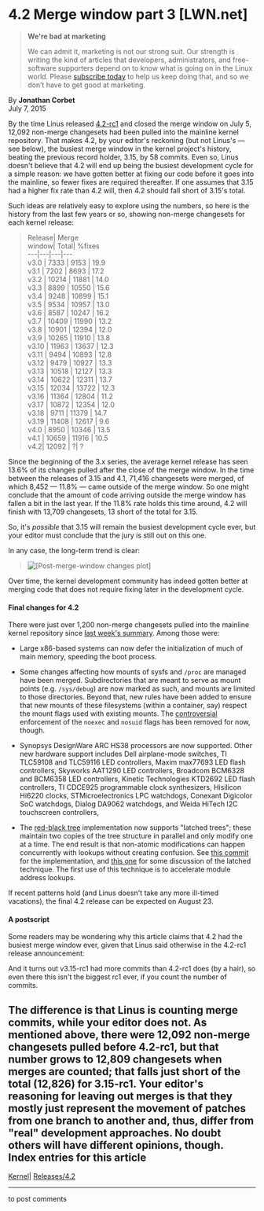 # 4.2 Merge window part 3 [LWN.net]

> **We're bad at marketing**
> 
> We can admit it, marketing is not our strong suit. Our strength is writing the kind of articles that developers, administrators, and free-software supporters depend on to know what is going on in the Linux world. Please [subscribe today](/Promo/nsn-bad/subscribe) to help us keep doing that, and so we don’t have to get good at marketing. 

By **Jonathan Corbet**  
July 7, 2015 

By the time Linus released [4.2-rc1](/Articles/650223/) and closed the merge window on July 5, 12,092 non-merge changesets had been pulled into the mainline kernel repository. That makes 4.2, by your editor's reckoning (but not Linus's — see below), the busiest merge window in the kernel project's history, beating the previous record holder, 3.15, by 58 commits. Even so, Linus doesn't believe that 4.2 will end up being the busiest development cycle for a simple reason: we have gotten better at fixing our code before it goes into the mainline, so fewer fixes are required thereafter. If one assumes that 3.15 had a higher fix rate than 4.2 will, then 4.2 should fall short of 3.15's total. 

Such ideas are relatively easy to explore using the numbers, so here is the history from the last few years or so, showing non-merge changesets for each kernel release: 

> Release| Merge  
> window| Total| %fixes  
> ---|---|---|---  
> v3.0 | 7333 | 9153 | 19.9  
> v3.1 | 7202 | 8693 | 17.2  
> v3.2 | 10214 | 11881 | 14.0  
> v3.3 | 8899 | 10550 | 15.6  
> v3.4 | 9248 | 10899 | 15.1  
> v3.5 | 9534 | 10957 | 13.0  
> v3.6 | 8587 | 10247 | 16.2  
> v3.7 | 10409 | 11990 | 13.2  
> v3.8 | 10901 | 12394 | 12.0  
> v3.9 | 10265 | 11910 | 13.8  
> v3.10 | 11963 | 13637 | 12.3  
> v3.11 | 9494 | 10893 | 12.8  
> v3.12 | 9479 | 10927 | 13.3  
> v3.13 | 10518 | 12127 | 13.3  
> v3.14 | 10622 | 12311 | 13.7  
> v3.15 | 12034 | 13722 | 12.3  
> v3.16 | 11364 | 12804 | 11.2  
> v3.17 | 10872 | 12354 | 12.0  
> v3.18 | 9711 | 11379 | 14.7  
> v3.19 | 11408 | 12617 | 9.6  
> v4.0 | 8950 | 10346 | 13.5  
> v4.1 | 10659 | 11916 | 10.5  
> v4.2| 12092 | ?| ?  
  
Since the beginning of the 3.x series, the average kernel release has seen 13.6% of its changes pulled after the close of the merge window. In the time between the releases of 3.15 and 4.1, 71,416 changesets were merged, of which 8,452 — 11.8% — came outside of the merge window. So one might conclude that the amount of code arriving outside the merge window has fallen a bit in the last year. If the 11.8% rate holds this time around, 4.2 will finish with 13,709 changesets, 13 short of the total for 3.15. 

So, it's _possible_ that 3.15 will remain the busiest development cycle ever, but your editor must conclude that the jury is still out on this one. 

In any case, the long-term trend is clear: 

> ![\[Post-merge-window changes plot\]](https://static.lwn.net/images/2015/postmw-changes.png)

Over time, the kernel development community has indeed gotten better at merging code that does not require fixing later in the development cycle. 

#### Final changes for 4.2

There were just over 1,200 non-merge changesets pulled into the mainline kernel repository since [last week's summary](/Articles/649652/). Among those were: 

  * Large x86-based systems can now defer the initialization of much of main memory, speeding the boot process. 

  * Some changes affecting how mounts of sysfs and `/proc` are managed have been merged. Subdirectories that are meant to serve as mount points (e.g. `/sys/debug`) are now marked as such, and mounts are limited to those directories. Beyond that, new rules have been added to ensure that new mounts of these filesystems (within a container, say) respect the mount flags used with existing mounts. The [controversial](/Articles/647757/) enforcement of the `noexec` and `nosuid` flags has been removed for now, though. 

  * Synopsys DesignWare ARC HS38 processors are now supported. Other new hardware support includes Dell airplane-mode switches, TI TLC59108 and TLC59116 LED controllers, Maxim max77693 LED flash controllers, Skyworks AAT1290 LED controllers, Broadcom BCM6328 and BCM6358 LED controllers, Kinetic Technologies KTD2692 LED flash controllers, TI CDCE925 programmable clock synthesizers, Hisilicon Hi6220 clocks, STMicroelectronics LPC watchdogs, Conexant Digicolor SoC watchdogs, Dialog DA9062 watchdogs, and Weida HiTech I2C touchscreen controllers, 

  * The [red-black tree](/Articles/184495/) implementation now supports "latched trees"; these maintain two copies of the tree structure in parallel and only modify one at a time. The end result is that non-atomic modifications can happen concurrently with lookups without creating confusion. See [this commit](http://git.kernel.org/linus/ade3f510f93a5613b672febe88eff8ea7f1c63b7) for the implementation, and [this one](http://git.kernel.org/linus/6695b92a60bc7160c92d6dc5b17cc79673017c2f) for some discussion of the latched technique. The first use of this technique is to accelerate module address lookups. 




If recent patterns hold (and Linus doesn't take any more ill-timed vacations), the final 4.2 release can be expected on August 23. 

#### A postscript

Some readers may be wondering why this article claims that 4.2 had the busiest merge window ever, given that Linus said otherwise in the 4.2-rc1 release announcement: 

And it turns out v3.15-rc1 had more commits than 4.2-rc1 does (by a hair), so even there this isn't the biggest rc1 ever, if you count the number of commits. 

The difference is that Linus is counting merge commits, while your editor does not. As mentioned above, there were 12,092 non-merge changesets pulled before 4.2-rc1, but that number grows to 12,809 changesets when merges are counted; that falls just short of the total (12,826) for 3.15-rc1. Your editor's reasoning for leaving out merges is that they mostly just represent the movement of patches from one branch to another and, thus, differ from "real" development approaches. No doubt others will have different opinions, though.  
Index entries for this article  
---  
[Kernel](/Kernel/Index)| [Releases/4.2](/Kernel/Index#Releases-4.2)  
  


* * *

to post comments 
